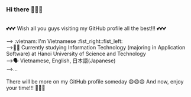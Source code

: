 ### Hi there 👋👋👋

<!--
**diepanhng0711/diepanhng0711** is a ✨ _special_ ✨ repository because its `README.md` (this file) appears on your GitHub profile.

Here are some ideas to get you started:

- 🔭 I’m currently working on ...
- 🌱 I’m currently learning ...
- 👯 I’m looking to collaborate on ...
- 🤔 I’m looking for help with ...
- 💬 Ask me about ...
- 📫 How to reach me: ...
- 😄 Pronouns: ...
- ⚡ Fun fact: ...
-->

<br>
💕💕💕 Wish all you guys visiting my GitHub profile all the best!!! 💕💕💕
<br>
<br>
--> :vietnam: I'm Vietnamese :fist_right::fist_left:
<br>
-->👨‍🎓 Currently studying Information Technology (majoring in Application Software) at Hanoi University of Science and Technology
<br>
-->🗣️ Vietnamese, English, 日本語(Japanese)
<br>
-->...
<br>
<br>
  There will be more on my GitHub profile someday 😄😄😄 And now, enjoy your time!!! 👏👏👏
